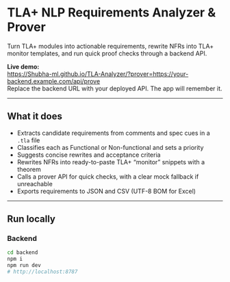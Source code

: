 # TLA+ NLP Requirements Analyzer & Prover

Turn TLA+ modules into actionable requirements, rewrite NFRs into TLA+ monitor templates, and run quick proof checks through a backend API.

**Live demo:**  
https://Shubha-ml.github.io/TLA-Analyzer/?prover=https://your-backend.example.com/api/prove  
Replace the backend URL with your deployed API. The app will remember it.

---

## What it does
- Extracts candidate requirements from comments and spec cues in a `.tla` file
- Classifies each as Functional or Non-functional and sets a priority
- Suggests concise rewrites and acceptance criteria
- Rewrites NFRs into ready-to-paste TLA+ “monitor” snippets with a theorem
- Calls a prover API for quick checks, with a clear mock fallback if unreachable
- Exports requirements to JSON and CSV (UTF-8 BOM for Excel)

---

## Run locally

### Backend
```bash
cd backend
npm i
npm run dev
# http://localhost:8787
